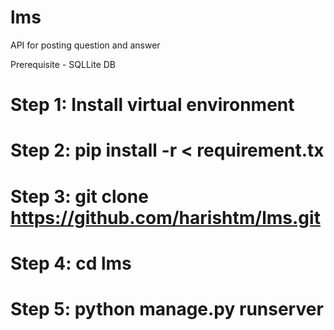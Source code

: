 # lms
API for posting question and answer

Prerequisite - SQLLite DB

# Step 1: Install virtual environment

# Step 2: pip install -r < requirement.tx

# Step 3: git clone https://github.com/harishtm/lms.git

# Step 4: cd lms

# Step 5: python manage.py runserver
